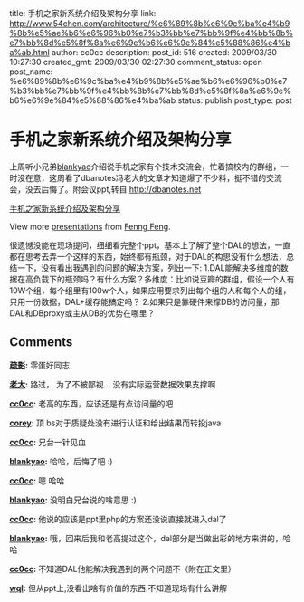 title: 手机之家新系统介绍及架构分享
link: http://www.54chen.com/architecture/%e6%89%8b%e6%9c%ba%e4%b9%8b%e5%ae%b6%e6%96%b0%e7%b3%bb%e7%bb%9f%e4%bb%8b%e7%bb%8d%e5%8f%8a%e6%9e%b6%e6%9e%84%e5%88%86%e4%ba%ab.html
author: cc0cc
description: 
post_id: 516
created: 2009/03/30 10:27:30
created_gmt: 2009/03/30 02:27:30
comment_status: open
post_name: %e6%89%8b%e6%9c%ba%e4%b9%8b%e5%ae%b6%e6%96%b0%e7%b3%bb%e7%bb%9f%e4%bb%8b%e7%bb%8d%e5%8f%8a%e6%9e%b6%e6%9e%84%e5%88%86%e4%ba%ab
status: publish
post_type: post

# 手机之家新系统介绍及架构分享

上周听小兄弟[blankyao](http://www.blankyao.cn/blog/)介绍说手机之家有个技术交流会，忙着搞校内的群组，一时没在意，这周看了dbanotes冯老大的文章才知道爆了不少料，挺不错的交流会，没去后悔了。附会议ppt,转自 <http://dbanotes.net>

[手机之家新系统介绍及架构分享](http://www.slideshare.net/Fenng/ss-1218991?type=powerpoint)

View more [presentations](http://www.slideshare.net/) from [Fenng Feng](http://www.slideshare.net/Fenng).

很遗憾没能在现场提问，细细看完整个ppt，基本上了解了整个DAL的想法，一直都在思考去弄一个这样的东西，始终都有瓶颈，对于DAL的构思没有什么想法，总结一下，没有看出我遇到的问题的解决方案，列出一下: 1.DAL能解决多维度的数据在高负载下的瓶颈吗？有什么方案？多维度：比如说豆瓣的群组，假设一个人有10W个组，每个组里有100w个人，如果应用要求列出每个组的人和每个人的组，只用一份数据，DAL+缓存能搞定吗？ 2.如果只是靠硬件来撑DB的访问量，那DAL和DBproxy或主从DB的优势在哪里？

## Comments

**[疏影](#247 "2009-03-30 10:47:13"):** 零蛋好同志

**[老大](#248 "2009-03-30 10:48:41"):** 路过， 为了不被鄙视... 没有实际运营数据效果支撑啊

**[cc0cc](#249 "2009-03-30 10:59:35"):** 老高的东西，应该还是有点访问量的吧

**[corey](#250 "2009-03-30 11:02:06"):** 顶 bs对于质疑处没有进行认证和给出结果而转投java

**[cc0cc](#251 "2009-03-30 14:37:41"):** 兄台一针见血

**[blankyao](#252 "2009-03-30 21:03:58"):** 哈哈，后悔了吧 :)

**[cc0cc](#253 "2009-03-30 21:21:29"):** 嗯 哈哈

**[blankyao](#256 "2009-03-31 17:27:14"):** 没明白兄台说的啥意思 :)

**[cc0cc](#257 "2009-03-31 18:21:02"):** 他说的应该是ppt里php的方案还没说直接就进入dal了

**[blankyao](#258 "2009-03-31 18:24:10"):** 哦，回来后我和老高提过这个，dal部分是当做出彩的地方来讲的，哈哈

**[cc0cc](#259 "2009-03-31 18:54:09"):** 不知道DAL他能解决我遇到的两个问题不（附在正文里）

**[wql](#260 "2009-04-01 13:08:31"):** 但从ppt上,没看出啥有价值的东西.不知道现场有什么讲解


